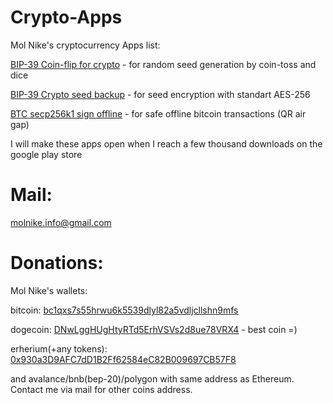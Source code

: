 # Crypto-Apps

Mol Nike's cryptocurrency Apps list:

[BIP-39 Coin-flip for crypto](https://play.google.com/store/apps/details?id=com.molnike.crypto.seed) - for random seed generation by coin-toss and dice

[BIP-39 Crypto seed backup](https://play.google.com/store/apps/details?id=com.molnike.crypto.backup) - for seed encryption with standart AES-256

[BTC secp256k1 sign offline](https://play.google.com/store/apps/details?id=com.molnike.crypto.simplesign) - for safe offline bitcoin transactions (QR air gap)

I will make these apps open when I reach a few thousand downloads on the google play store

# Mail:
molnike.info@gmail.com

# Donations:
Mol Nike's wallets:

bitcoin: [bc1qxs7s55hrwu6k5539dlyl82a5vdljcllshn9mfs](https://blockchair.com/bitcoin/address/bc1qxs7s55hrwu6k5539dlyl82a5vdljcllshn9mfs)

dogecoin: [DNwLggHUgHtyRTd5ErhVSVs2d8ue78VRX4](https://blockchair.com/dogecoin/address/DNwLggHUgHtyRTd5ErhVSVs2d8ue78VRX4) - best coin =)

erherium(+any tokens): [0x930a3D9AFC7dD1B2Ff62584eC82B009697CB57F8](https://www.blockchain.com/explorer/addresses/eth/0x930a3D9AFC7dD1B2Ff62584eC82B009697CB57F8)

and avalance/bnb(bep-20)/polygon with same address as Ethereum. Contact me via mail for other coins address.

